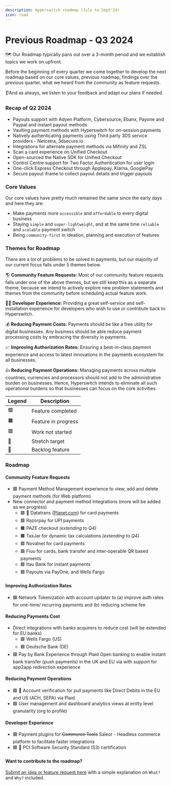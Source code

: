 ```yaml
---
description: Hyperswitch roadmap (July to Sept'24)
icon: road
---
```


# Previous Roadmap - Q3 2024

🗺️ Our Roadmap typically pans out over a 3-month period and we establish topics we work on upfront.

Before the beginning of every quarter we come together to develop the next roadmap based on our core values, previous roadmap, findings over the previous quarter, what we heard from the community as feature requests.

👂And as always, we listen to your feedback and adapt our plans if needed.

### Recap of Q2 2024 <a href="#recap-of-q2-2024" id="recap-of-q2-2024"></a>

* Payouts support with Adyen Platform, Cybersource, Ebanx, Payone and Paypal and instant payout methods&#x20;
* Vaulting payment methods with Hyperswitch for on-session payments
* Natively authenticating payments using Third party 3DS service providers - Netcetra, 3dsecure.io
* Integrations for alternate payment methods via Mifinity and ZSL
* Scan a card experience on Unified Checkout
* Open-sourced the Native SDK for Unified Checkout
* Control Centre support for Two Factor Authentication for user login
* One-click Express Checkout through Applepay, Klarna, GooglePay
* Secure payout iframe to collect payout details and trigger payouts

### Core Values <a href="#core-values" id="core-values"></a>

Our core values have pretty much remained the same since the early days and here they are:

* Make payments more `accessible` and `affordable` to every digital business
* Staying `simple` and `super-lightweight`, and at the same time `reliable` and `scalable` payment switch
* Being `community-first` in ideation, planning and execution of features

### Themes for Roadmap <a href="#themes-for-roadmap" id="themes-for-roadmap"></a>

There are a lot of problems to be solved in payments, but our majority of our current focus falls under 5 themes below.

🌎 **Community Feature Requests:** Most of our community feature requests falls under one of the above themes, but we still keep this as a separate theme, because we intend to actively explore new problem statements and themes from the community before scheduling actual feature work.

👨‍💻 **Developer Experience:** Providing a great self-service and self-installation experience for developers who wish to use or contribute back to Hyperswitch.

💰 **Reducing Payment Costs:** Payments should be like a free utility for digital businesses. Any business should be able reduce payment processing costs by embracing the diversity in payments.

📈 **Improving Authorization Rates:** Ensuring a best-in-class payment experience and access to latest innovations in the payments ecosystem for all businesses.

👍 **Reducing Payment Operations:** Managing payments across multiple countries, currencies and processors should not add to the administrative burden on businesses. Hence, Hyperswitch intends to eliminate all such operational burdens so that businesses can focus on the core activities.

| **Legend** | **Description**     |
| ---------- | ------------------- |
| 🟩         | Feature completed   |
| 🟧         | Feature in progress |
| 🟥         | Work not started    |
| 💪         | Stretch target      |
| 🚛         | Backlog feature     |

### Roadmap <a href="#roadmap" id="roadmap"></a>

#### Community Feature Requests <a href="#community-feature-requests" id="community-feature-requests"></a>

* 🟩 Payment Method Management experience to view, add and delete payment methods (for Web platform)
* New connector and payment method Integrations (more will be added as we progress)
  * 🟩 🚛 Datatrans ([Planet.com](http://planet.com/)) for card payments&#x20;
  * 🟩 Razorpay for UPI payments&#x20;
  * 🟧 PAZE checkout _(extending to Q4)_
  * 🟧 TaxJar for dynamic tax calculations _(extending to Q4)_
  * 🟩 Novalnet for card payments
  * 🟩 Fiuu for cards, bank transfer and inter-operable QR based payments
  * 🟩 Itau Bank for instant payments
  * 🟩 Payouts via PayOne, and Wells Fargo



#### Improving Authorization Rates <a href="#improving-authorization-rates" id="improving-authorization-rates"></a>

* 🟩 Network Tokenization with account updater to (a) improve auth rates for one-time/ recurring payments and (b) reducing scheme fee&#x20;

#### Reducing Payments Cost <a href="#reducing-payments-cost" id="reducing-payments-cost"></a>

* Direct integrations with banks acquirers to reduce cost (will be extended for EU banks)
  * 🟩 Wells Fargo (US)
  * 🟩 Deutsche Bank (DE)
* 🟩 Pay by Bank Experience through Plaid Open banking to enable instant bank transfer (push payments) in the UK and EU via with support for app2app redirection experience&#x20;

#### Reducing Payment Operations <a href="#reducing-payment-operations" id="reducing-payment-operations"></a>

* 🟩 🚛 Account verification for pull payments like Direct Debits in the EU and US (ACH, SEPA) via Plaid&#x20;
* 🟩  User management and dashboard analytics views at entity level granularity (org to profile)

#### Developer Experience <a href="#developer-experience" id="developer-experience"></a>

* 🟩 Payment plugins for ~~Commerce Tools~~ Saleor - Headless commerce platform to facilitate faster integrations
* 🟩 🚛 PCI Software Security Standard (S3) certification&#x20;

#### **Want to contribute to the roadmap?** <a href="#want-to-contribute-to-the-roadmap" id="want-to-contribute-to-the-roadmap"></a>

[Submit an idea or feature request here](https://github.com/juspay/hyperswitch/discussions/categories/ideas-feature-requests) with a simple explanation on `What?` and `Why?` included.
